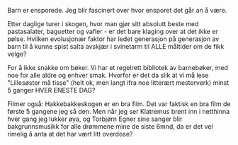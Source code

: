 Barn er ensporede. 
Jeg blir fascinert over hvor ensporet det går an å være.

Etter daglige turer i skogen, hvor man gjør sitt absolutt beste med pastasalater, baguetter og vafler - er det bare klaging over at det ikke er pølse. Hvilken evolusjonær faktor har ledet generasjon på generasjon av barn til å kunne spist salta avskjær i svinetarm til ALLE måltider om de fikk velge?

For å ikke snakke om bøker. Vi har et regelrett bibliotek av barnebøker, med noe for alle aldre og enhver smak. Hvorfor er det da slik at vi må lese "Lillesøster må tisse" (helt ok, men langt ifra noe litterært mesterverk) minst 5 ganger HVER ENESTE DAG?

Filmer også: Hakkebakkeskogen er en bra film. Det var faktisk en bra film de første 5 gangene jeg så den. 
Men når jeg ser Klatremus brent inn i netthinna hver gang jeg lukker øya, og Torbjørn Egner sine sanger blir bakgrunnsmusikk for alle drømmene mine de siste 6mnd, da er det vel rimelig å anta at det har vært litt overdose?
